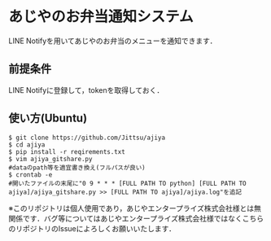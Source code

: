 # あじやのお弁当通知システム
LINE Notifyを用いてあじやのお弁当のメニューを通知できます．

## 前提条件
LINE Notifyに登録して，tokenを取得しておく．

## 使い方(Ubuntu)
```console
$ git clone https://github.com/Jittsu/ajiya
$ cd ajiya
$ pip install -r reqirements.txt
$ vim ajiya_gitshare.py
#dataのpath等を適宜書き換え(フルパスが良い)
$ crontab -e
#開いたファイルの末尾に"0 9 * * * [FULL PATH TO python] [FULL PATH TO ajiya]/ajiya_gitshare.py >> [FULL PATH TO ajiya]/ajiya.log"を追記
```

※このリポジトリは個人使用であり，あじやエンタープライズ株式会社様とは無関係です．バグ等についてはあじやエンタープライズ株式会社様ではなくこちらのリポジトリのIssueによろしくお願いいたします．
